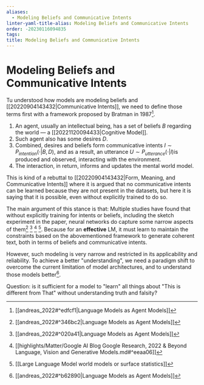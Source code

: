 ```yaml
---
aliases:
  - Modeling Beliefs and Communicative Intents
linter-yaml-title-alias: Modeling Beliefs and Communicative Intents
order: -20230116094835
tags: 
title: Modeling Beliefs and Communicative Intents
---
```


# Modeling Beliefs and Communicative Intents

Tu understood how models are modeling beliefs and [[20220904143432|Communicative Intents]], we need to define those terms first with a framework proposed by Bratman in 1987[^1].
1. An agent, usually an intellectual being, has a set of beliefs $B$ regarding the world — a [[20221120094433|Cognitive Model]].
2. Such agent also has some desires $D$.
3. Combined, desires and beliefs form communicative intents $I \sim P_{intention}(\cdot|B, D)$, and as a result, an utterance $U \sim P_{utterance}(\cdot | I)$is produced and observed, interacting with the environment.
4. The interaction, in return, informs and updates the mental world model.

This is kind of a rebuttal to [[20220904143432|Form, Meaning, and Communicative Intents]] where it is argued that no communicative intents can be learned because they are not present in the datasets, but here it is saying that it is possible, even without explicitly trained to do so.

The main argument of this stance is that: Multiple studies have found that without explicitly training for intents or beliefs, including the sketch experiment in the paper, neural networks do capture some narrow aspects of them[^2] [^3] [^5] [^6]. Because for an **effective** LM, it must learn to maintain the constraints based on the abovementioned framework to generate coherent text, both in terms of beliefs and communicative intents.

However, such modeling is very narrow and restricted in its applicability and reliability. To achieve a better "understanding", we need a paradigm shift to overcome the current limitation of model architectures, and to understand those models better[^4].

Question: is it sufficient for a model to "learn" all things about "This is different from That" without understanding truth and falsity?

[^1]: [[andreas_2022#^edfcf1|Language Models as Agent Models]]
[^2]: [[andreas_2022#^346bc2|Language Models as Agent Models]]
[^3]: [[andreas_2022#^020a41|Language Models as Agent Models]]
[^5]: [[highlights/Matter/Google AI Blog Google Research, 2022 & Beyond Language, Vision and Generative Models.md#^eeaa06]]
[^6]: [[Large Language Model world models or surface statistics]]
[^4]: [[andreas_2022#^b62890|Language Models as Agent Models]]